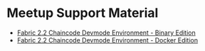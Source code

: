 # Meetup Support Material

- [Fabric 2.2 Chaincode Devmode Environment - Binary Edition](fabric2DevMod.md)
- [Fabric 2.2 Chaincode Devmode Environment - Docker Edition](fabric2DevModDockerEdition.md)